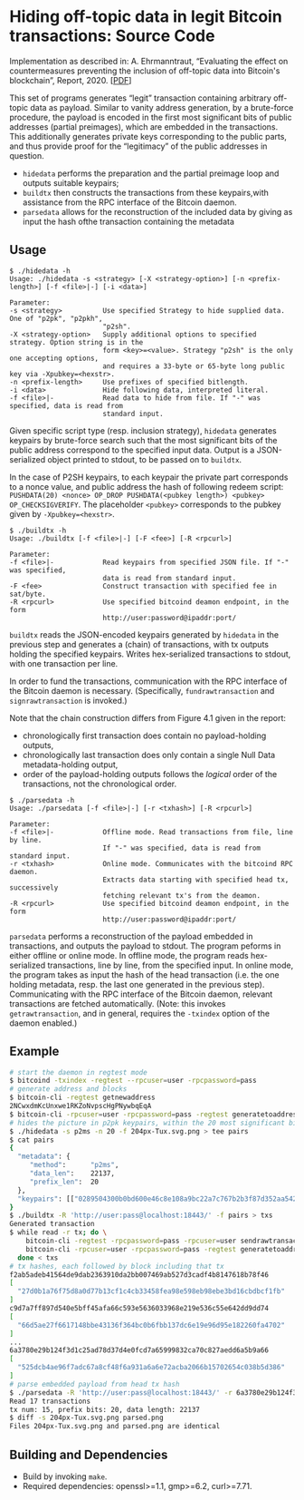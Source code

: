 # Hiding off-topic data in legit Bitcoin transactions: Source Code

Implementation as described in: A. Ehrmanntraut, “Evaluating the effect on countermeasures preventing the inclusion of off-topic data into Bitcoin's blockchain”, Report, 2020. [[PDF](../report.pdf)]

This set of programs generates “legit” transaction containing arbitrary off-topic data as payload.
Similar to vanity address generation, by a brute-force procedure, the payload is encoded in the first most significant bits of public addresses (partial preimages), which are embedded in the transactions.
This additionally generates private keys corresponding to the public parts, and thus provide proof for the “legitimacy” of the public addresses in question.

* `hidedata` performs the preparation and the partial preimage loop and outputs suitable keypairs;
* `buildtx` then constructs the transactions from these keypairs,with assistance from the RPC interface of the Bitcoin daemon.
* `parsedata` allows for the reconstruction of the included data by giving as input the hash ofthe transaction containing the metadata


## Usage

```
$ ./hidedata -h
Usage: ./hidedata -s <strategy> [-X <strategy-option>] [-n <prefix-length>] [-f <file>|-] [-i <data>]

Parameter:
-s <strategy>          Use specified Strategy to hide supplied data. One of "p2pk", "p2pkh",
                       "p2sh".
-X <strategy-option>   Supply additional options to specified strategy. Option string is in the
                       form <key>=<value>. Strategy "p2sh" is the only one accepting options,
                       and requires a 33-byte or 65-byte long public key via -Xpubkey=<hexstr>.
-n <prefix-length>     Use prefixes of specified bitlength.
-i <data>              Hide following data, interpreted literal.
-f <file>|-            Read data to hide from file. If "-" was specified, data is read from
                       standard input.
```

Given specific script type (resp. inclusion strategy), `hidedata` generates keypairs by brute-force search such that the most significant bits of the public address correspond to the specified input data.
Output is a JSON-serialized object printed to stdout, to be passed on to `buildtx`.

In the case of P2SH keypairs, to each keypair the private part corresponds to a nonce value, and public address the hash of following redeem script: `PUSHDATA(20) <nonce> OP_DROP PUSHDATA(<pubkey length>) <pubkey> OP_CHECKSIGVERIFY`. The placeholder `<pubkey>` corresponds to the pubkey given by `-Xpubkey=<hexstr>`.

```
$ ./buildtx -h
Usage: ./buildtx [-f <file>|-] [-F <fee>] [-R <rpcurl>]

Parameter:
-f <file>|-            Read keypairs from specified JSON file. If "-" was specified,
                       data is read from standard input.
-F <fee>               Construct transaction with specified fee in sat/byte.
-R <rpcurl>            Use specified bitcoind deamon endpoint, in the form
                       http://user:password@ipaddr:port/
```

`buildtx` reads the JSON-encoded keypairs generated by `hidedata` in the previous step and generates a (chain) of transactions, with tx outputs holding the specified keypairs.
Writes hex-serialized transactions to stdout, with one transaction per line.

In order to fund the transactions, communication with the RPC interface of the Bitcoin daemon is necessary. (Specifically, `fundrawtransaction` and `signrawtransaction` is invoked.)

Note that the chain construction differs from Figure 4.1 given in the report: 
* chronologically first transaction does contain no payload-holding outputs, 
* chronologically last transaction does only contain a single Null Data metadata-holding output,
* order of the payload-holding outputs follows the *logical* order of the transactions, not the chronological order.


```
$ ./parsedata -h
Usage: ./parsedata [-f <file>|-] [-r <txhash>] [-R <rpcurl>]

Parameter:
-f <file>|-            Offline mode. Read transactions from file, line by line.
                       If "-" was specified, data is read from standard input.
-r <txhash>            Online mode. Communicates with the bitcoind RPC daemon.
                       Extracts data starting with specified head tx, successively
                       fetching relevant tx's from the deamon.
-R <rpcurl>            Use specified bitcoind deamon endpoint, in the form
                       http://user:password@ipaddr:port/
```

`parsedata` performs a reconstruction of the payload embedded in transactions, and outputs the payload to stdout.
The program peforms in either offline or online mode.
In offline mode, the program reads hex-serialized transactions, line by line, from the specified input.
In online mode, the program takes as input the hash of the head transaction (i.e. the one holding metadata, resp. the last one generated in the previous step).
Communicating with the RPC interface of the Bitcoin daemon, relevant transactions are fetched automatically.
(Note: this invokes `getrawtransaction`, and in general, requires the `-txindex` option of the daemon enabled.)

## Example

```bash
# start the daemon in regtest mode
$ bitcoind -txindex -regtest --rpcuser=user -rpcpassword=pass
# generate address and blocks
$ bitcoin-cli -regtest getnewaddress
2NCwxdmKcUnxwe1RKZoNvpscHgPNywbqEqA
$ bitcoin-cli -rpcuser=user -rpcpassword=pass -regtest generatetoaddress 10 2NCwxdmKcUnxwe1RKZoNvpscHgPNywbqEqA
# hides the picture in p2pk keypairs, within the 20 most significant bits of each pubkey 
$ ./hidedata -s p2ms -n 20 -f 204px-Tux.svg.png > tee pairs
$ cat pairs
{
  "metadata": {
     "method":      "p2ms",
     "data_len":    22137,
     "prefix_len":  20
  },
  "keypairs": [["0289504300b0bd600e46c8e108a9bc22a7c767b2b3f87d352aa5424b08c69c04d7", "732b6e1d7aef87e4d139d34f7e5b3f8e65f9f58aba44513b345c6ead00349e87"], ...],
}
$ ./buildtx -R 'http://user:pass@localhost:18443/' -f pairs > txs
Generated transaction
$ while read -r tx; do \
    bitcoin-cli -regtest -rpcpassword=pass -rpcuser=user sendrawtransaction $tx; \
    bitcoin-cli -rpcuser=user -rpcpassword=pass -regtest generatetoaddress 1 2NCwxdmKcUnxwe1RKZoNvpscHgPNywbqEqA; \
  done < txs
# tx hashes, each followed by block including that tx
f2ab5adeb41564de9dab2363910da2bb007469ab527d3cadf4b8147618b78f46
[
  "27d0b1a76f75d8a0d77b13cf1c4cb33458fea98e598eb98ebe3bd16cbdbcf1fb"
]
c9d7a7ff897d540e5bff45afa66c593e5636033968e219e536c55e642dd9dd74
[
  "66d5ae27f6617148bbe43136f364bc0b6fbb137dc6e19e96d95e182260fa4702"
]
...
6a3780e29b124f3d1c25ad78d37d4e0fcd7a65999832ca70c827aedd6a5b9a66
[
  "525dcb4ae96f7adc67a8cf48f6a931a6a6e72acba2066b15702654c038b5d386"
]
# parse embedded payload from head tx hash
$ ./parsedata -R 'http://user:pass@localhost:18443/' -r 6a3780e29b124f3d1c25ad78d37d4e0fcd7a65999832ca70c827aedd6a5b9a66 > parsed.png
Read 17 transactions
tx num: 15, prefix bits: 20, data length: 22137
$ diff -s 204px-Tux.svg.png parsed.png
Files 204px-Tux.svg.png and parsed.png are identical
```


## Building and Dependencies

* Build by invoking `make`.
* Required dependencies: openssl>=1.1, gmp>=6.2, curl>=7.71.
